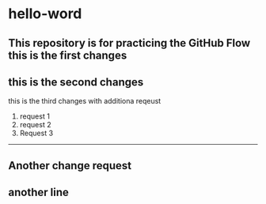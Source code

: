 # hello-word
This repository is for practicing the GitHub Flow
this is the first changes
--------------------------
this is the second changes
--------------------------
this is the third changes with additiona reqeust
1. request 1
2. request 2
3. Request 3
--------------------------
Another change request
-------------------------
another line
-------------------------
